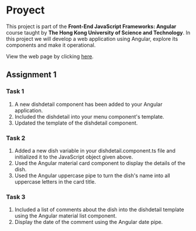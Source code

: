 # Proyect

This project is part of the **Front-End JavaScript Frameworks: Angular** course taught by **The Hong Kong University of Science and Technology**. In this project we will develop a web application using Angular, explore its components and make it operational.

View the web page by clicking [here](https://angular-proyect-hong-kong.herokuapp.com/).

## Assignment 1

### Task 1

1. A new dishdetail component has been added to your Angular application.
2. Included the dishdetail into your menu component's template.
3. Updated the template of the dishdetail component.

### Task 2

1. Added a new dish variable in your dishdetail.component.ts file and initialized it to the JavaScript object given above.
2. Used the Angular material card component to display the details of the dish.
3. Used the Angular uppercase pipe to turn the dish's name into all uppercase letters in the card title.

### Task 3

1. Included a list of comments about the dish into the dishdetail template using the Angular material list component.
2. Display the date of the comment using the Angular date pipe.